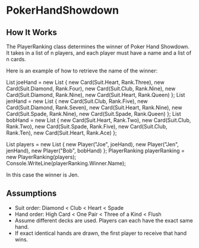 # PokerHandShowdown

## How It Works
The PlayerRanking class determines the winner of Poker Hand Showdown. It takes in a list of n players, and each player must have a name and a list of n cards.

Here is an example of how to retrieve the name of the winner:

List<Card> joeHand = new List<Card> { new Card(Suit.Heart, Rank.Three), new Card(Suit.Diamond, Rank.Four), new Card(Suit.Club, Rank.Nine), new Card(Suit.Diamond, Rank.Nine), new Card(Suit.Heart, Rank.Queen) };
List<Card> jenHand = new List<Card> { new Card(Suit.Club, Rank.Five), new Card(Suit.Diamond, Rank.Seven), new Card(Suit.Heart, Rank.Nine), new Card(Suit.Spade, Rank.Nine), new Card(Suit.Spade, Rank.Queen) };
List<Card> bobHand = new List<Card> { new Card(Suit.Heart, Rank.Two), new Card(Suit.Club, Rank.Two), new Card(Suit.Spade, Rank.Five), new Card(Suit.Club, Rank.Ten), new Card(Suit.Heart, Rank.Ace) };

List<Player> players = new List<Player> { new Player("Joe", joeHand), new Player("Jen", jenHand), new Player("Bob", bobHand) };
PlayerRanking playerRanking = new PlayerRanking(players);
Console.WriteLine(playerRanking.Winner.Name);

In this case the winner is Jen.

## Assumptions
- Suit order: Diamond < Club < Heart < Spade
- Hand order: High Card < One Pair < Three of a Kind < Flush
- Assume different decks are used. Players can each have the exact same hand.
- If exact identical hands are drawn, the first player to receive that hand wins.